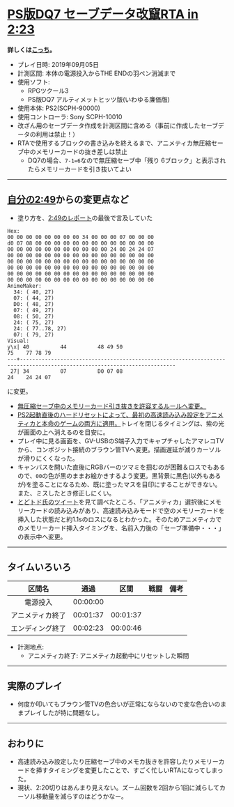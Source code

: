 ﻿# [PS版DQ7 セーブデータ改竄RTA in 2:23](https://www.youtube.com/watch?v=FLhqZBSyQno)

**詳しくは[こっち](./rta-saveglitch-20190623-00h05m05s.md)。**

- プレイ日時: 2019年09月05日
- 計測区間: 本体の電源投入からTHE ENDの羽ペン消滅まで
- 使用ソフト:
  - RPGツクール3
  - PS版DQ7 アルティメットヒッツ版(いわゆる廉価版)
- 使用本体: PS2(SCPH-90000)
- 使用コントローラ: Sony SCPH-10010
- 改ざん用のセーブデータ作成を計測区間に含める（事前に作成したセーブデータの利用は禁止！）
- RTAで使用するブロックの書き込みを終えるまで、アニメティカ無圧縮セーブ中のメモリーカードの抜き差しは禁止
  - DQ7の場合、`7-1=6`なので無圧縮セーブ中「残り 6ブロック」と表示されたらメモリーカードを引き抜いてよい

----

## [自分の2:49](./rta-saveglitch-20190630-00h02m49s.md)からの変更点など

- 塗り方を、[2:49のレポート](rta-saveglitch-20190630-00h02m49s.md)の最後で言及していた
```
Hex:
00 00 00 00 00 00 00 00 34 00 00 00 07 00 00 00
d0 07 08 00 00 00 00 00 00 00 00 00 00 00 00 00
00 00 00 00 00 00 00 00 00 00 00 24 00 24 24 07
00 00 00 00 00 00 00 00 00 00 00 00 00 00 00 00
00 00 00 00 00 00 00 00 00 00 00 00 00 00 00 00
00 00 00 00 00 00 00 00 00 00 00 00 00 00 00 00
00 00 00 00 00 00 00 00 00 00 00 00 00 00 00 00
00 00 00 00 00 00 00 00 00 00 00 00 00 00 00 00
AnimeMaker:
  34: ( 40, 27)
  07: ( 44, 27)
  D0: ( 48, 27)
  07: ( 49, 27)
  08: ( 50, 27)
  24: ( 75, 27)
  24: ( 77..78, 27)
  07: ( 79, 27)
Visual:
y\x| 40          44          48 49 50                                                                         75    77 78 79
---+------------------------------------------------------------------------------------------------------------------------
 27| 34          07          D0 07 08                                                                         24    24 24 07
```
に変更。
- [無圧縮セーブ中のメモリーカード引き抜きを許容するルールへ変更。](https://github.com/pingval/Speedrun/blob/master/FF789/rta-saveglitch-20190815-01h16m16s.md)
- [PS2起動直後のハードリセットによって、最初の高速読み込み設定をアニメティカと本命のゲームの両方に適用。](https://github.com/pingval/Speedrun/blob/master/FF789/rta-saveglitch-20190815-01h16m16s.md)トレイを閉じるタイミングは、紫の光が画面の上へ消えるのを目安に。
- プレイ中に見る画面を、GV-USBのS端子入力でキャプチャしたアマレコTVから、コンポジット接続のブラウン管TVへ変更。描画遅延が減りカーソルが滑りにくくなった。
- キャンバスを開いた直後にRGBバーのツマミを掴むのが困難＆ロスでもあるので、`00`の色が黒のままお絵かきするよう変更。黒背景に黒色(以外もあるが)を塗ることになるため、既に塗ったマスを目印にすることができない。また、ミスしたとき修正しにくい。
- [とどトド氏のツイート](https://twitter.com/todotodomeuta/status/1168895344643629059)を見て調べたところ、「アニメティカ」選択後にメモリーカードの読み込みがあり、高速読み込みモードで空のメモリーカードを挿入した状態だと約1.1sのロスになるとわかった。そのためアニメティカでのメモリーカード挿入タイミングを、名前入力後の「セーブ準備中・・・」の表示中へ変更。

----

## タイムいろいろ

|区間名|通過|区間|戦闘|備考|
|:---:|:---:|:---:|:---:|:---:|
|電源投入|00:00:00|||
|アニメティカ終了|00:01:37|00:01:37|||
|エンディング終了|00:02:23|00:00:46|||

- 計測地点:
  - アニメティカ終了: アニメティカ起動中にリセットした瞬間

----

## 実際のプレイ

- 何度か叩いてもブラウン管TVの色合いが正常にならないので変な色合いのままプレイしたが特に問題なし。

----

## おわりに

- 高速読み込み設定したり圧縮セーブ中のメモカ抜きを許容したりメモリーカードを挿すタイミングを変更したことで、すごく忙しいRTAになってしまった。
- 現状、2:20切りはあんまり見えない。ズーム回数を2回から1回に減らしてカーソル移動量を減らすのはどうかなー。
